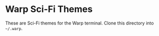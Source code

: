 Warp Sci-Fi Themes
=================

These are Sci-Fi themes for the Warp terminal. Clone this directory into `~/.warp`.
